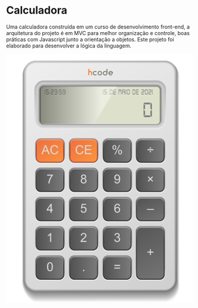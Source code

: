 # Calculadora
Uma calculadora construída em um curso de desenvolvimento front-end, a arquitetura do projeto é em MVC para melhor organização e controle, 
boas práticas com Javascript junto a orientação a objetos. Este projeto foi elaborado para desenvolver a lógica da linguagem. 

![Screenshot](Calculadora.png)
